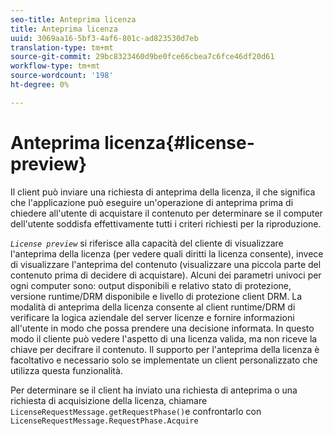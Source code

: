```yaml
---
seo-title: Anteprima licenza
title: Anteprima licenza
uuid: 3069aa16-5bf3-4af6-801c-ad823530d7eb
translation-type: tm+mt
source-git-commit: 29bc8323460d9be0fce66cbea7c6fce46df20d61
workflow-type: tm+mt
source-wordcount: '198'
ht-degree: 0%

---
```



# Anteprima licenza{#license-preview}

Il client può inviare una richiesta di anteprima della licenza, il che significa che l&#39;applicazione può eseguire un&#39;operazione di anteprima prima di chiedere all&#39;utente di acquistare il contenuto per determinare se il computer dell&#39;utente soddisfa effettivamente tutti i criteri richiesti per la riproduzione.

*`License preview`* si riferisce alla capacità del cliente di visualizzare l&#39;anteprima della licenza (per vedere quali diritti la licenza consente), invece di visualizzare l&#39;anteprima del contenuto (visualizzare una piccola parte del contenuto prima di decidere di acquistare). Alcuni dei parametri univoci per ogni computer sono: output disponibili e relativo stato di protezione, versione runtime/DRM disponibile e livello di protezione client DRM. La modalità di anteprima della licenza consente al client runtime/DRM di verificare la logica aziendale del server licenze e fornire informazioni all&#39;utente in modo che possa prendere una decisione informata. In questo modo il cliente può vedere l&#39;aspetto di una licenza valida, ma non riceve la chiave per decifrare il contenuto. Il supporto per l&#39;anteprima della licenza è facoltativo e necessario solo se implementate un client personalizzato che utilizza questa funzionalità.

Per determinare se il client ha inviato una richiesta di anteprima o una richiesta di acquisizione della licenza, chiamare `LicenseRequestMessage.getRequestPhase()`e confrontarlo con `LicenseRequestMessage.RequestPhase.Acquire`
